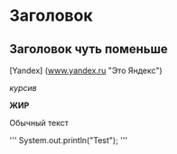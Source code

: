 # Заголовок

## Заголовок чуть поменьше

[Yandex] (www.yandex.ru "Это Яндекс")

*курсив*

**ЖИР**


Обычный текст

'''
System.out.println("Test");
'''